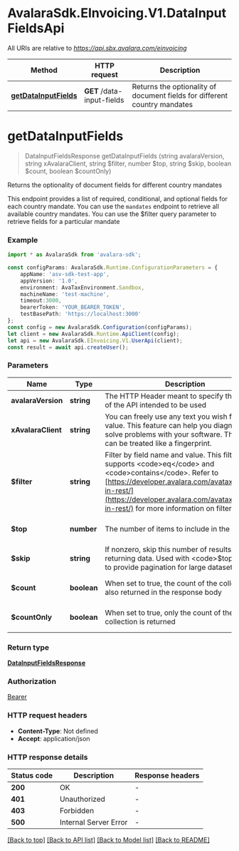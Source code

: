 # AvalaraSdk.EInvoicing.V1.DataInputFieldsApi

All URIs are relative to *https://api.sbx.avalara.com/einvoicing*

Method | HTTP request | Description
------------- | ------------- | -------------
[**getDataInputFields**](DataInputFieldsApi.md#getdatainputfields) | **GET** /data-input-fields | Returns the optionality of document fields for different country mandates


<a name="getdatainputfields"></a>
# **getDataInputFields**
> DataInputFieldsResponse getDataInputFields (string avalaraVersion, string xAvalaraClient, string $filter, number $top, string $skip, boolean $count, boolean $countOnly)

Returns the optionality of document fields for different country mandates

This endpoint provides a list of required, conditional, and optional fields for each country mandate. You can use the <code>mandates</code> endpoint to retrieve all available country mandates. You can use the $filter query parameter to retrieve fields for a particular mandate

### Example
```typescript
import * as AvalaraSdk from 'avalara-sdk';

const configParams: AvalaraSdk.Runtime.ConfigurationParameters = {
    appName: 'asv-sdk-test-app',
    appVersion: '1.0',
    environment: AvaTaxEnvironment.Sandbox,
    machineName: 'test-machine',
    timeout:3000,
    bearerToken: 'YOUR_BEARER_TOKEN',
    testBasePath: 'https://localhost:3000'
};
const config = new AvalaraSdk.Configuration(configParams);
let client = new AvalaraSdk.Runtime.ApiClient(config);
let api = new AvalaraSdk.EInvoicing.V1.UserApi(client);
const result = await api.createUser();
```

### Parameters

Name | Type | Description  | Notes
------------- | ------------- | ------------- | -------------
 **avalaraVersion** | **string**| The HTTP Header meant to specify the version of the API intended to be used | [default to undefined]
 **xAvalaraClient** | **string**| You can freely use any text you wish for this value. This feature can help you diagnose and solve problems with your software. The header can be treated like a fingerprint. | [optional] [default to undefined]
 **$filter** | **string**| Filter by field name and value. This filter only supports &lt;code&gt;eq&lt;/code&gt; and &lt;code&gt;contains&lt;/code&gt;. Refer to [https://developer.avalara.com/avatax/filtering-in-rest/](https://developer.avalara.com/avatax/filtering-in-rest/) for more information on filtering. | [optional] [default to undefined]
 **$top** | **number**| The number of items to include in the result. | [optional] [default to undefined]
 **$skip** | **string**| If nonzero, skip this number of results before returning data. Used with &lt;code&gt;$top&lt;/code&gt; to provide pagination for large datasets. | [optional] [default to undefined]
 **$count** | **boolean**| When set to true, the count of the collection is also returned in the response body | [optional] [default to undefined]
 **$countOnly** | **boolean**| When set to true, only the count of the collection is returned | [optional] [default to undefined]

### Return type

[**DataInputFieldsResponse**](DataInputFieldsResponse.md)

### Authorization

[Bearer](../../../README.md#Bearer)

### HTTP request headers

 - **Content-Type**: Not defined
 - **Accept**: application/json


### HTTP response details
| Status code | Description | Response headers |
|-------------|-------------|------------------|
| **200** | OK |  -  |
| **401** | Unauthorized |  -  |
| **403** | Forbidden |  -  |
| **500** | Internal Server Error |  -  |

[[Back to top]](#) [[Back to API list]](../../../README.md#documentation-for-api-endpoints) [[Back to Model list]](../../../README.md#documentation-for-models) [[Back to README]](../../../README.md)

